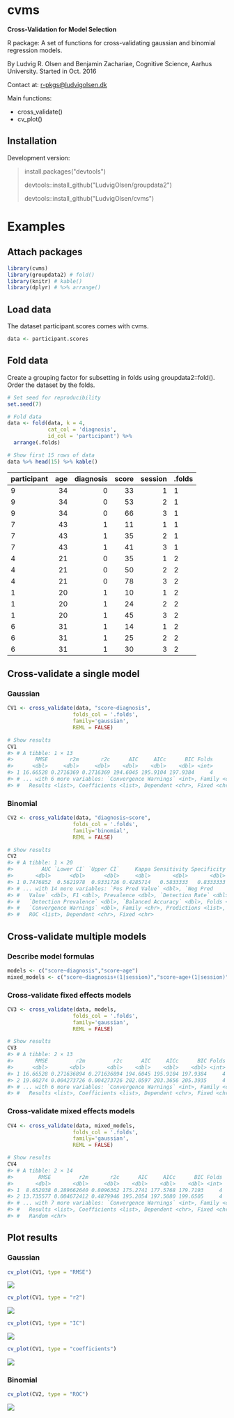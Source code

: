 
<!-- README.md is generated from README.Rmd. Please edit that file -->
cvms
====

**Cross-Validation for Model Selection**

R package: A set of functions for cross-validating gaussian and binomial regression models.

By Ludvig R. Olsen and Benjamin Zachariae,
Cognitive Science, Aarhus University.
Started in Oct. 2016

Contact at: <r-pkgs@ludvigolsen.dk>

Main functions:

-   cross\_validate()
-   cv\_plot()

Installation
------------

Development version:

> install.packages("devtools")
>
> devtools::install\_github("LudvigOlsen/groupdata2")
>
> devtools::install\_github("LudvigOlsen/cvms")

Examples
========

Attach packages
---------------

``` r
library(cvms)
library(groupdata2) # fold()
library(knitr) # kable()
library(dplyr) # %>% arrange()
```

Load data
---------

The dataset participant.scores comes with cvms.

``` r
data <- participant.scores
```

Fold data
---------

Create a grouping factor for subsetting in folds using groupdata2::fold(). Order the dataset by the folds.

``` r
# Set seed for reproducibility
set.seed(7)

# Fold data 
data <- fold(data, k = 4,
             cat_col = 'diagnosis',
             id_col = 'participant') %>% 
  arrange(.folds)

# Show first 15 rows of data
data %>% head(15) %>% kable()
```

| participant |  age|  diagnosis|  score|  session| .folds |
|:------------|----:|----------:|------:|--------:|:-------|
| 9           |   34|          0|     33|        1| 1      |
| 9           |   34|          0|     53|        2| 1      |
| 9           |   34|          0|     66|        3| 1      |
| 7           |   43|          1|     11|        1| 1      |
| 7           |   43|          1|     35|        2| 1      |
| 7           |   43|          1|     41|        3| 1      |
| 4           |   21|          0|     35|        1| 2      |
| 4           |   21|          0|     50|        2| 2      |
| 4           |   21|          0|     78|        3| 2      |
| 1           |   20|          1|     10|        1| 2      |
| 1           |   20|          1|     24|        2| 2      |
| 1           |   20|          1|     45|        3| 2      |
| 6           |   31|          1|     14|        1| 2      |
| 6           |   31|          1|     25|        2| 2      |
| 6           |   31|          1|     30|        3| 2      |

Cross-validate a single model
-----------------------------

### Gaussian

``` r
CV1 <- cross_validate(data, "score~diagnosis", 
                     folds_col = '.folds', 
                     family='gaussian', 
                     REML = FALSE)

# Show results
CV1
#> # A tibble: 1 × 13
#>       RMSE       r2m       r2c      AIC     AICc      BIC Folds
#>      <dbl>     <dbl>     <dbl>    <dbl>    <dbl>    <dbl> <int>
#> 1 16.66528 0.2716369 0.2716369 194.6045 195.9104 197.9384     4
#> # ... with 6 more variables: `Convergence Warnings` <int>, Family <chr>,
#> #   Results <list>, Coefficients <list>, Dependent <chr>, Fixed <chr>
```

### Binomial

``` r
CV2 <- cross_validate(data, "diagnosis~score", 
                     folds_col = '.folds', 
                     family='binomial', 
                     REML = FALSE)

# Show results
CV2
#> # A tibble: 1 × 20
#>         AUC `Lower CI` `Upper CI`     Kappa Sensitivity Specificity
#>       <dbl>      <dbl>      <dbl>     <dbl>       <dbl>       <dbl>
#> 1 0.7476852  0.5621978  0.9331726 0.4285714   0.5833333   0.8333333
#> # ... with 14 more variables: `Pos Pred Value` <dbl>, `Neg Pred
#> #   Value` <dbl>, F1 <dbl>, Prevalence <dbl>, `Detection Rate` <dbl>,
#> #   `Detection Prevalence` <dbl>, `Balanced Accuracy` <dbl>, Folds <int>,
#> #   `Convergence Warnings` <dbl>, Family <chr>, Predictions <list>,
#> #   ROC <list>, Dependent <chr>, Fixed <chr>
```

Cross-validate multiple models
------------------------------

### Describe model formulas

``` r
models <- c("score~diagnosis","score~age")
mixed_models <- c("score~diagnosis+(1|session)","score~age+(1|session)")
```

### Cross-validate fixed effects models

``` r
CV3 <- cross_validate(data, models, 
                     folds_col = '.folds', 
                     family='gaussian', 
                     REML = FALSE)

# Show results
CV3
#> # A tibble: 2 × 13
#>       RMSE         r2m         r2c      AIC     AICc      BIC Folds
#>      <dbl>       <dbl>       <dbl>    <dbl>    <dbl>    <dbl> <int>
#> 1 16.66528 0.271636894 0.271636894 194.6045 195.9104 197.9384     4
#> 2 19.60274 0.004273726 0.004273726 202.0597 203.3656 205.3935     4
#> # ... with 6 more variables: `Convergence Warnings` <int>, Family <chr>,
#> #   Results <list>, Coefficients <list>, Dependent <chr>, Fixed <chr>
```

### Cross-validate mixed effects models

``` r
CV4 <- cross_validate(data, mixed_models, 
                     folds_col = '.folds', 
                     family='gaussian', 
                     REML = FALSE)

# Show results
CV4
#> # A tibble: 2 × 14
#>        RMSE         r2m       r2c      AIC     AICc      BIC Folds
#>       <dbl>       <dbl>     <dbl>    <dbl>    <dbl>    <dbl> <int>
#> 1  8.652038 0.289662640 0.8096362 175.2741 177.5768 179.7193     4
#> 2 13.735577 0.004672412 0.4879946 195.2054 197.5080 199.6505     4
#> # ... with 7 more variables: `Convergence Warnings` <int>, Family <chr>,
#> #   Results <list>, Coefficients <list>, Dependent <chr>, Fixed <chr>,
#> #   Random <chr>
```

Plot results
------------

### Gaussian

``` r
cv_plot(CV1, type = "RMSE")
```

![](README-unnamed-chunk-10-1.png)

``` r
cv_plot(CV1, type = "r2")
```

![](README-unnamed-chunk-10-2.png)

``` r
cv_plot(CV1, type = "IC")
```

![](README-unnamed-chunk-10-3.png)

``` r
cv_plot(CV1, type = "coefficients")
```

![](README-unnamed-chunk-10-4.png)

### Binomial

``` r
cv_plot(CV2, type = "ROC")
```

![](README-unnamed-chunk-11-1.png)
